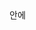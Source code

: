 <head></head>
<head></head>
<head> 안에 <style>
<body> 안에 글

style.css css=폭포형태

프롬폰트:- @main.html 여기에 계산기가 나타나도록 스타일을 추가해줘
-  @main.html 스크립트를 제거하고 자바와 연결해서 연산할거야
-  @main.html 자바와 연결해서 연산할거야
- 바디에 숫자 두개를 입력받고 연산자 +,-,x,/ 를 셀렉트 옵션으로 하는 화면을 작성해줘

-  @index.html 여기에 아이디 입력창과 비밀번호 입력창이 표시되게 해줘
-  @index.html 스크립트 없이 해줘
-  @index.html 로그인 누르면 @main.htm 여기로 이동하게 해줘
- 스크립트 모두 제거
